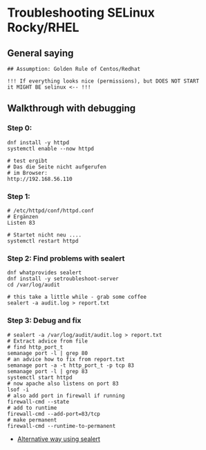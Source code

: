 # Troubleshooting SELinux Rocky/RHEL 

## General saying 

```
## Assumption: Golden Rule of Centos/Redhat 

!!! If everything looks nice (permissions), but DOES NOT START 
it MIGHT BE selinux <-- !!! 
```
## Walkthrough with debugging 

### Step 0:

```
dnf install -y httpd
systemctl enable --now httpd

# test ergibt
# Das die Seite nicht aufgerufen
# im Browser:
http://192.168.56.110 

```


### Step 1:

```
# /etc/httpd/conf/httpd.conf
# Ergänzen 
Listen 83 

# Startet nicht neu ....
systemctl restart httpd

```


### Step 2: Find problems with sealert 

```
dnf whatprovides sealert 
dnf install -y setroubleshoot-server 
cd /var/log/audit

# this take a little while - grab some coffee 
sealert -a audit.log > report.txt
```

### Step 3: Debug and fix 

```
# sealert -a /var/log/audit/audit.log > report.txt
# Extract advice from file 
# find http_port_t
semanage port -l | grep 80
# an advice how to fix from report.txt
semanage port -a -t http_port_t -p tcp 83
semanage port -l | grep 83
systemctl start httpd
# now apache also listens on port 83
lsof -i
# also add port in firewall if running
firewall-cmd --state
# add to runtime 
firewall-cmd --add-port=83/tcp
# make permanent 
firewall-cmd --runtime-to-permanent 
```

  * [Alternative way using sealert](selinux-sealert.md) 

